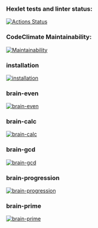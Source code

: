 ### Hexlet tests and linter status:
[![Actions Status](https://github.com/FreshinS/frontend-project-44/actions/workflows/hexlet-check.yml/badge.svg)](https://github.com/FreshinS/frontend-project-44/actions)

### CodeClimate Maintainability:
[![Maintainability](https://api.codeclimate.com/v1/badges/41751ebfee1a0f1007de/maintainability)](https://codeclimate.com/github/FreshinS/frontend-project-44/maintainability)

### installation
[![installation](https://asciinema.org/a/4kPrR8JTkVDOXDnwnm64MU4b9.svg)](https://asciinema.org/a/4kPrR8JTkVDOXDnwnm64MU4b9)

### brain-even
[![brain-even](https://asciinema.org/a/frzp6c2az1dOPqymv9JWmAxzV.svg)](https://asciinema.org/a/frzp6c2az1dOPqymv9JWmAxzV)

### brain-calc
[![brain-calc](https://asciinema.org/a/mqDbOjyZa66h98t8MP0qYLYup.svg)](https://asciinema.org/a/mqDbOjyZa66h98t8MP0qYLYup)

### brain-gcd
[![brain-gcd](https://asciinema.org/a/LVdD3cetFhJQcbU3zTnXJcJcO.svg)](https://asciinema.org/a/LVdD3cetFhJQcbU3zTnXJcJcO)

### brain-progression
[![brain-progression](https://asciinema.org/a/pVlw7qnVMAjeypEBbPRZto2Jq.svg)](https://asciinema.org/a/pVlw7qnVMAjeypEBbPRZto2Jq)

### brain-prime
[![brain-prime](https://asciinema.org/a/RAoXWDth0WutHONMadGVdySwK.svg)](https://asciinema.org/a/RAoXWDth0WutHONMadGVdySwK)
